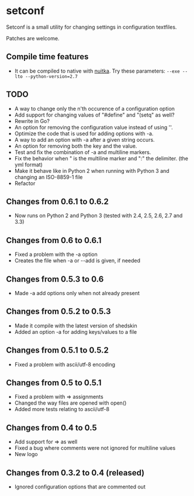 setconf
=========

Setconf is a small utility for changing settings in configuration textfiles.

Patches are welcome.


Compile time features
---------------------
* It can be compiled to native with <a href="http://nuitka.net/">nuitka</a>. Try these parameters: `--exe --lto --python-version=2.7`


TODO
----
* A way to change only the n'th occurence of a configuration option
* Add support for changing values of "#define" and "(setq" as well?
* Rewrite in Go?
* An option for removing the configuration value instead of using ''.
* Optimize the code that is used for adding options with -a.
* A way to add an option with -a after a given string occurs.
* An option for removing both the key and the value.
* Test and fix the combination of -a and multiline markers.
* Fix the behavior when " is the multiline marker and ":" the delimiter. (the yml format)
* Make it behave like in Python 2 when running with Python 3 and changing an ISO-8859-1 file
* Refactor


Changes from 0.6.1 to 0.6.2
---------------------------
* Now runs on Python 2 and Python 3 (tested with 2.4, 2.5, 2.6, 2.7 and 3.3)

Changes from 0.6 to 0.6.1
-------------------------
* Fixed a problem with the -a option
* Creates the file when -a or --add is given, if needed

Changes from 0.5.3 to 0.6
-------------------------
* Made -a add options only when not already present

Changes from 0.5.2 to 0.5.3
---------------------------
* Made it compile with the latest version of shedskin
* Added an option -a for adding keys/values to a file

Changes from 0.5.1 to 0.5.2
---------------------------
* Fixed a problem with ascii/utf-8 encoding

Changes from 0.5 to 0.5.1
-------------------------
* Fixed a problem with => assignments
* Changed the way files are opened with open()
* Added more tests relating to ascii/utf-8

Changes from 0.4 to 0.5
-----------------------
* Add support for => as well
* Fixed a bug where comments were not ignored for multiline values
* New logo

Changes from 0.3.2 to 0.4 (released)
------------------------------------
* Ignored configuration options that are commented out
